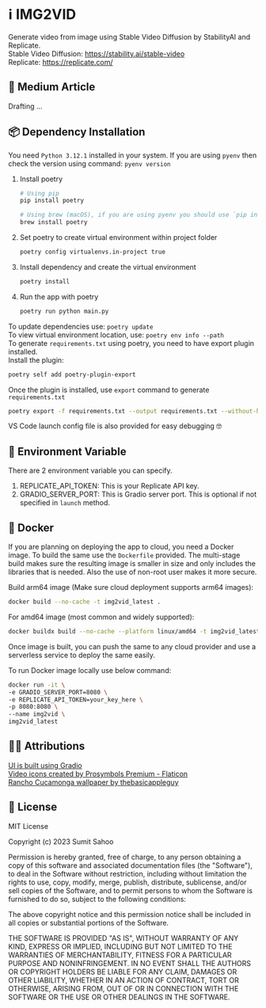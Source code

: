 # ℹ️ IMG2VID
Generate video from image using Stable Video Diffusion by StabilityAI and Replicate.<br>
Stable Video Diffusion: https://stability.ai/stable-video<br>
Replicate: https://replicate.com/

## 📖 Medium Article
Drafting ...

## 📦 Dependency Installation

You need `Python 3.12.1` installed in your system. If you are using `pyenv` then check the version using command: `pyenv version`

1. Install poetry
    ```bash
    # Using pip
    pip install poetry
    
    # Using brew (macOS), if you are using pyenv you should use `pip install poetry`
    brew install poetry
    ```
2. Set poetry to create virtual environment within project folder
    ```bash
    poetry config virtualenvs.in-project true
    ```
3. Install dependency and create the virtual environment
    ```bash
    poetry install
    ``` 
4. Run the app with poetry
    ```python
    poetry run python main.py
    ```
To update dependencies use: `poetry update`<br>
To view virtual environment location, use: `poetry env info --path`<br>
To generate `requirements.txt` using poetry, you need to have export plugin installed.<br>
Install the plugin:
```bash
poetry self add poetry-plugin-export
```
Once the plugin is installed, use `export` command to generate `requirements.txt`
```bash
poetry export -f requirements.txt --output requirements.txt --without-hashes
```

VS Code launch config file is also provided for easy debugging 🤓

## 🔑 Environment Variable
There are 2 environment variable you can specify.
1. REPLICATE_API_TOKEN: This is your Replicate API key.
2. GRADIO_SERVER_PORT: This is Gradio server port. This is optional if not specified in `launch` method.

## 🚢 Docker

If you are planning on deploying the app to cloud, you need a Docker image. To build the same use the `Dockerfile` provided. The multi-stage build makes sure the resulting image is smaller in size and only includes the libraries that is needed. Also the use of non-root user makes it more secure.<br>

Build arm64 image (Make sure cloud deployment supports arm64 images):
```bash
docker build --no-cache -t img2vid_latest .
```
For amd64 image (most common and widely supported):
```bash
docker buildx build --no-cache --platform linux/amd64 -t img2vid_latest .
```

Once image is built, you can push the same to any cloud provider and use a serverless service to deploy the same easily.

To run Docker image locally use below command:
```bash
docker run -it \
-e GRADIO_SERVER_PORT=8080 \
-e REPLICATE_API_TOKEN=your_key_here \
-p 8080:8080 \
--name img2vid \
img2vid_latest
```

## 🙏🏻 Attributions
<a href="https://www.gradio.app/" title="gradio ui">UI is built using Gradio</a><br>
<a href="https://www.flaticon.com/free-icons/video" title="video icons">Video icons created by Prosymbols Premium - Flaticon</a><br>
<a href="https://basicappleguy.com/basicappleblog/os-x-rancho-cucamonga" title="wallpaper">Rancho Cucamonga wallpaper by thebasicappleguy</a>

## 📜 License

MIT License

Copyright (c) 2023 Sumit Sahoo

Permission is hereby granted, free of charge, to any person obtaining a copy
of this software and associated documentation files (the "Software"), to deal
in the Software without restriction, including without limitation the rights
to use, copy, modify, merge, publish, distribute, sublicense, and/or sell
copies of the Software, and to permit persons to whom the Software is
furnished to do so, subject to the following conditions:

The above copyright notice and this permission notice shall be included in
all copies or substantial portions of the Software.

THE SOFTWARE IS PROVIDED "AS IS", WITHOUT WARRANTY OF ANY KIND, EXPRESS OR
IMPLIED, INCLUDING BUT NOT LIMITED TO THE WARRANTIES OF MERCHANTABILITY,
FITNESS FOR A PARTICULAR PURPOSE AND NONINFRINGEMENT. IN NO EVENT SHALL THE
AUTHORS OR COPYRIGHT HOLDERS BE LIABLE FOR ANY CLAIM, DAMAGES OR OTHER
LIABILITY, WHETHER IN AN ACTION OF CONTRACT, TORT OR OTHERWISE, ARISING FROM,
OUT OF OR IN CONNECTION WITH THE SOFTWARE OR THE USE OR OTHER DEALINGS IN
THE SOFTWARE.
